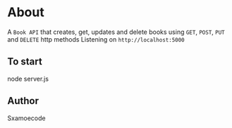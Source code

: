 # About
A `Book API` that creates, get, updates and delete books using `GET`, `POST`, `PUT` and `DELETE` http methods
Listening on `http://localhost:5000`

## To start
node server.js

## Author
Sxamoecode